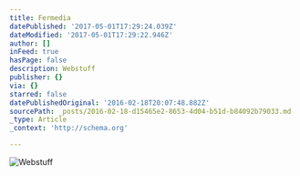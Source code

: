 ```yaml
---
title: Fermedia
datePublished: '2017-05-01T17:29:24.039Z'
dateModified: '2017-05-01T17:29:22.946Z'
author: []
inFeed: true
hasPage: false
description: Webstuff
publisher: {}
via: {}
starred: false
datePublishedOriginal: '2016-02-18T20:07:48.882Z'
sourcePath: _posts/2016-02-18-d15465e2-8653-4d04-b51d-b84092b79033.md
_type: Article
_context: 'http://schema.org'

---
```

![Webstuff](https://s3-us-west-2.amazonaws.com/the-grid-img/p/a11e4237577c18012af8454ff31fb121550fcf0e.jpg)